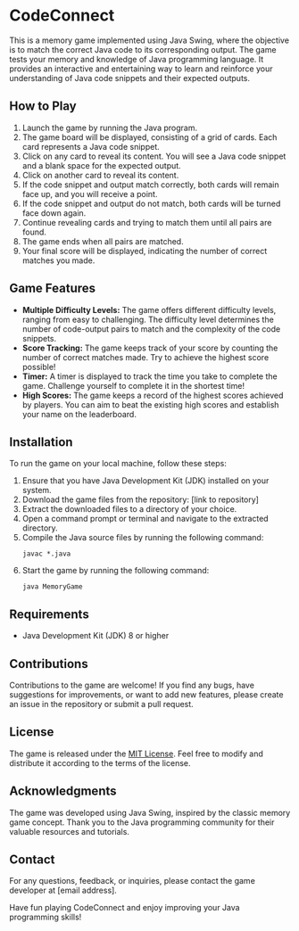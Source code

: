 # CodeConnect
This is a memory game implemented using Java Swing, where the objective is to match the correct Java code to its corresponding output. The game tests your memory and knowledge of Java programming language. It provides an interactive and entertaining way to learn and reinforce your understanding of Java code snippets and their expected outputs.

## How to Play
1. Launch the game by running the Java program.
2. The game board will be displayed, consisting of a grid of cards. Each card represents a Java code snippet.
3. Click on any card to reveal its content. You will see a Java code snippet and a blank space for the expected output.
4. Click on another card to reveal its content.
5. If the code snippet and output match correctly, both cards will remain face up, and you will receive a point.
6. If the code snippet and output do not match, both cards will be turned face down again.
7. Continue revealing cards and trying to match them until all pairs are found.
8. The game ends when all pairs are matched.
9. Your final score will be displayed, indicating the number of correct matches you made.

## Game Features


- **Multiple Difficulty Levels:** The game offers different difficulty levels, ranging from easy to challenging. The difficulty level determines the number of code-output pairs to match and the complexity of the code snippets.
- **Score Tracking:** The game keeps track of your score by counting the number of correct matches made. Try to achieve the highest score possible!
- **Timer:** A timer is displayed to track the time you take to complete the game. Challenge yourself to complete it in the shortest time!
- **High Scores:** The game keeps a record of the highest scores achieved by players. You can aim to beat the existing high scores and establish your name on the leaderboard.

## Installation

To run the game on your local machine, follow these steps:

1. Ensure that you have Java Development Kit (JDK) installed on your system.
2. Download the game files from the repository: [link to repository]
3. Extract the downloaded files to a directory of your choice.
4. Open a command prompt or terminal and navigate to the extracted directory.
5. Compile the Java source files by running the following command:
   ```
   javac *.java
   ```
6. Start the game by running the following command:
   ```
   java MemoryGame
   ```

## Requirements

- Java Development Kit (JDK) 8 or higher

## Contributions

Contributions to the game are welcome! If you find any bugs, have suggestions for improvements, or want to add new features, please create an issue in the repository or submit a pull request.

## License

The game is released under the [MIT License](LICENSE). Feel free to modify and distribute it according to the terms of the license.

## Acknowledgments

The game was developed using Java Swing, inspired by the classic memory game concept. Thank you to the Java programming community for their valuable resources and tutorials.

## Contact

For any questions, feedback, or inquiries, please contact the game developer at [email address].

Have fun playing CodeConnect and enjoy improving your Java programming skills!
